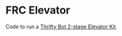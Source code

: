 # FRC Elevator

Code to run a [Thrifty Bot 2-stage Elevator Kit](https://www.thethriftybot.com/products/thrifty-elevator-stage-kit?variant=45951434162475)
